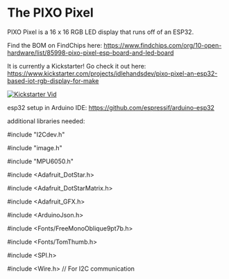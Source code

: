 # The PIXO Pixel
PIXO Pixel is a 16 x 16 RGB LED display that runs off of an ESP32.

Find the BOM on FindChips here: https://www.findchips.com/org/10-open-hardware/list/85998-pixo-pixel-esp-board-and-led-board

It is currently a Kickstarter! Go check it out here:
https://www.kickstarter.com/projects/idlehandsdev/pixo-pixel-an-esp32-based-iot-rgb-display-for-make

[![Kickstarter Vid](https://img.youtube.com/vi/XT5R4Tftu7k/0.jpg)](https://youtu.be/XT5R4Tftu7k)

esp32 setup in Arduino IDE: https://github.com/espressif/arduino-esp32

additional libraries needed:

#include "I2Cdev.h"

#include "image.h"

#include "MPU6050.h"

#include <Adafruit_DotStar.h>

#include <Adafruit_DotStarMatrix.h>

#include <Adafruit_GFX.h>

#include <ArduinoJson.h>

#include <Fonts/FreeMonoOblique9pt7b.h>

#include <Fonts/TomThumb.h>

#include <SPI.h>

#include <Wire.h>            // For I2C communication
